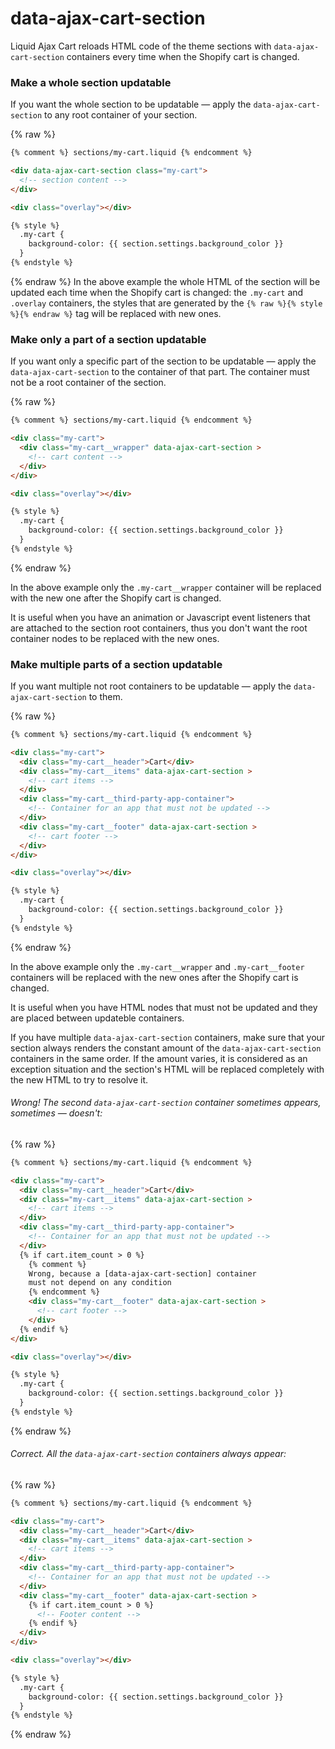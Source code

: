 # data-ajax-cart-section

Liquid Ajax Cart reloads HTML code of the theme sections with `data-ajax-cart-section` containers every time when the Shopify cart is changed.

### Make a whole section updatable

If you want the whole section to be updatable — apply the `data-ajax-cart-section` to any root container of your section.

{% raw %}
```html
{% comment %} sections/my-cart.liquid {% endcomment %}

<div data-ajax-cart-section class="my-cart">
  <!-- section content -->
</div> 

<div class="overlay"></div>

{% style %}
  .my-cart {
    background-color: {{ section.settings.background_color }}
  }
{% endstyle %}
```
{% endraw %}
In the above example the whole HTML of the section will be updated each time when the Shopify cart is changed: the `.my-cart` and `.overlay` containers, the styles that are generated by the `{% raw %}{% style %}{% endraw %}` tag will be replaced with new ones.

### Make only a part of a section updatable

If you want only a specific part of the section to be updatable — apply the `data-ajax-cart-section` to the container of that part. The container must not be a root container of the section.

{% raw %}
```html
{% comment %} sections/my-cart.liquid {% endcomment %}

<div class="my-cart">
  <div class="my-cart__wrapper" data-ajax-cart-section >
    <!-- cart content -->
  </div>
</div> 

<div class="overlay"></div>

{% style %}
  .my-cart {
    background-color: {{ section.settings.background_color }}
  }
{% endstyle %}
```
{% endraw %}

In the above example only the `.my-cart__wrapper` container will be replaced with the new one after the Shopify cart is changed. 

It is useful when you have an animation or Javascript event listeners that are attached to the section root containers, thus you don't want the root container nodes to be replaced with the new ones.

### Make multiple parts of a section updatable

If you want multiple not root containers to be updatable — apply the `data-ajax-cart-section` to them.

{% raw %}
```html
{% comment %} sections/my-cart.liquid {% endcomment %}

<div class="my-cart">
  <div class="my-cart__header">Cart</div>
  <div class="my-cart__items" data-ajax-cart-section >
    <!-- cart items -->
  </div>
  <div class="my-cart__third-party-app-container">
    <!-- Container for an app that must not be updated -->
  </div>
  <div class="my-cart__footer" data-ajax-cart-section >
    <!-- cart footer -->
  </div>
</div> 

<div class="overlay"></div>

{% style %}
  .my-cart {
    background-color: {{ section.settings.background_color }}
  }
{% endstyle %}
```
{% endraw %}

In the above example only the `.my-cart__wrapper` and `.my-cart__footer` containers will be replaced with the new ones after the Shopify cart is changed. 

It is useful when you have HTML nodes that must not be updated and they are placed between updateble containers.

If you have multiple `data-ajax-cart-section` containers, make sure that your section always renders the constant amount of the `data-ajax-cart-section` containers in the same order. If the amount varies, it is considered as an exception situation and the section's HTML will be replaced completely with the new HTML to try to resolve it. 

###### Wrong! The second `data-ajax-cart-section` container sometimes appears, sometimes — doesn't: 
{% raw %}
```html
{% comment %} sections/my-cart.liquid {% endcomment %}

<div class="my-cart">
  <div class="my-cart__header">Cart</div>
  <div class="my-cart__items" data-ajax-cart-section >
    <!-- cart items -->
  </div>
  <div class="my-cart__third-party-app-container">
    <!-- Container for an app that must not be updated -->
  </div>
  {% if cart.item_count > 0 %}
    {% comment %} 
    Wrong, because a [data-ajax-cart-section] container
    must not depend on any condition
    {% endcomment %}
    <div class="my-cart__footer" data-ajax-cart-section >
      <!-- cart footer -->
    </div>
  {% endif %}
</div> 

<div class="overlay"></div>

{% style %}
  .my-cart {
    background-color: {{ section.settings.background_color }}
  }
{% endstyle %}
```
{% endraw %}

###### Correct. All the `data-ajax-cart-section` containers always appear: 
{% raw %}
```html
{% comment %} sections/my-cart.liquid {% endcomment %}

<div class="my-cart">
  <div class="my-cart__header">Cart</div>
  <div class="my-cart__items" data-ajax-cart-section >
    <!-- cart items -->
  </div>
  <div class="my-cart__third-party-app-container">
    <!-- Container for an app that must not be updated -->
  </div>
  <div class="my-cart__footer" data-ajax-cart-section >
    {% if cart.item_count > 0 %}
      <!-- Footer content -->
    {% endif %}
  </div>
</div> 

<div class="overlay"></div>

{% style %}
  .my-cart {
    background-color: {{ section.settings.background_color }}
  }
{% endstyle %}
```
{% endraw %}